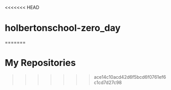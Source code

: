 <<<<<<< HEAD
# holbertonschool-zero_day
=======
# My Repositories 
>>>>>>> ace14c10acd42d6f5bcd6f0761ef6c1cd7d27c98

